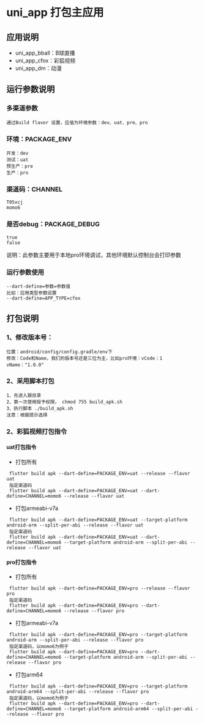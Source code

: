 # uni_app 打包主应用

## 应用说明

- uni_app_bball：B球直播
- uni_app_cfox：彩狐视频
- uni_app_dm：动漫

## 运行参数说明
### 多渠道参数
```
通过Build flavor 设置，应值为环境参数：dev、uat、pre、pro
```
### 环境：PACKAGE_ENV
```
开发：dev
测试：uat
预生产：pre
生产：pro
```
### 渠道码：CHANNEL
```
T05xcj
momo6
```
### 是否debug：PACKAGE_DEBUG
```
true
false
```
说明：此参数主要用于本地pro环境调试，其他环境默认控制台会打印参数
### 运行参数使用
```
--dart-define=参数=参数值
比如：应用类型参数设置
--dart-define=APP_TYPE=cfox
```
## 打包说明
### 1、修改版本号：
```
位置：android/config/config.gradle/env下
修改：Code和Name，我们的版本号还是三位为主，比如pro环境：vCode：1 vName："1.0.0"
```
### 2、采用脚本打包
```
1、先进入跟目录
2、第一次使用授予权限， chmod 755 build_apk.sh 
3、执行脚本 ./build_apk.sh
注意：根据提示选择
```
### 2、彩狐视频打包指令

#### uat打包指令

- 打包所有
```
 flutter build apk --dart-define=PACKAGE_ENV=uat --release --flavor uat
 指定渠道码
 flutter build apk --dart-define=PACKAGE_ENV=uat --dart-define=CHANNEL=momo6 --release --flavor uat
```
- 打包armeabi-v7a
```
 flutter build apk --dart-define=PACKAGE_ENV=uat --target-platform android-arm --split-per-abi --release --flavor uat
 指定渠道码
 flutter build apk --dart-define=PACKAGE_ENV=uat --dart-define=CHANNEL=momo6 --target-platform android-arm --split-per-abi --release --flavor uat
```

#### pro打包指令
- 打包所有
```
 flutter build apk --dart-define=PACKAGE_ENV=pro --release --flavor pro
 指定渠道码
 flutter build apk --dart-define=PACKAGE_ENV=pro --dart-define=CHANNEL=momo6 --release --flavor pro
```
- 打包armeabi-v7a
```
 flutter build apk --dart-define=PACKAGE_ENV=pro --target-platform android-arm --split-per-abi --release --flavor pro
 指定渠道码，以momo6为例子
 flutter build apk --dart-define=PACKAGE_ENV=pro --dart-define=CHANNEL=momo6 --target-platform android-arm --split-per-abi --release --flavor pro
```
- 打包arm64
```
 flutter build apk --dart-define=PACKAGE_ENV=pro --target-platform android-arm64 --split-per-abi --release --flavor pro
 指定渠道码，以momo6为例子
 flutter build apk --dart-define=PACKAGE_ENV=pro --dart-define=CHANNEL=momo6 --target-platform android-arm64 --split-per-abi --release --flavor pro
```
